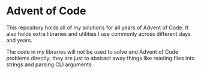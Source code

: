 # Advent of Code

This repository holds all of my solutions for all years of Advent of Code. It
also holds extra libraries and utilities I use commonly across different days
and years.

The code in my libraries will not be used to solve and Advent of Code problems
directly; they are just to abstract away things like reading files into strings
and parsing CLI arguments.
